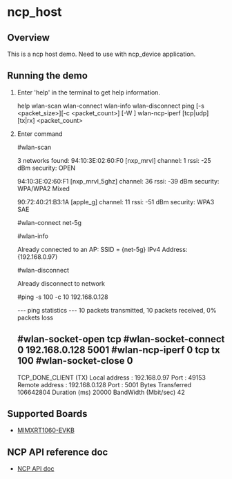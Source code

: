 # ncp_host

## Overview
This is a ncp host demo. Need to use with ncp_device application.


## Running the demo
1.  Enter 'help' in the terminal to get help information.

    help
    wlan-scan
    wlan-connect <ssid>
	wlan-info
    wlan-disconnect
    ping [-s <packet_size>][-c <packet_count>] [-W <timeout in sec>] <ipv4 address>
    wlan-ncp-iperf <handle> [tcp|udp] [tx|rx] <ipv4 address> <port> <packet_count> <rate>

2.  Enter command

    #wlan-scan

     3 networks found:
      94:10:3E:02:60:F0  [nxp_mrvl]
              channel: 1
              rssi: -25 dBm
              security: OPEN

      94:10:3E:02:60:F1  [nxp_mrvl_5ghz]
              channel: 36
              rssi: -39 dBm
              security: WPA/WPA2 Mixed

      90:72:40:21:B3:1A  [apple_g]
              channel: 11
              rssi: -51 dBm
              security: WPA3 SAE


    #wlan-connect net-5g

    #wlan-info

     Already connected to an AP:
     SSID = {net-5g}
     IPv4 Address: {192.168.0.97}


    #wlan-disconnect

    Already disconnect to network

    #ping -s 100 -c 10 192.168.0.128
 
    ---  ping statistics  ---
    10 packets transmitted, 10 packets received, 0% packets loss

    #wlan-socket-open tcp
    #wlan-socket-connect 0 192.168.0.128 5001
	#wlan-ncp-iperf 0 tcp tx 100
    #wlan-socket-close 0	
    ---------------------
    TCP_DONE_CLIENT (TX)
    Local address : 192.168.0.97  Port : 49153
    Remote address : 192.168.0.128  Port : 5001
    Bytes Transferred 106642804
    Duration (ms) 20000
    BandWidth (Mbit/sec) 42

## Supported Boards
- [MIMXRT1060-EVKB](../../_boards/evkbmimxrt1060/ncp_examples/ncp_host/example_board_readme.md)

## NCP API reference doc
- [NCP API doc](./NCP_API_reference.md)
